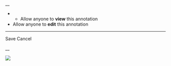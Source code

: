 __

  *   * Allow anyone to **view** this annotation
  * Allow anyone to **edit** this annotation



* * *

Save Cancel

__




![](https://bat.bing.com/action/0?ti=56018282&Ver=2&mid=157be763-ce8f-47dc-9cee-31e4df77a01d&sid=201ffde0635411ee902411d77b750559&vid=20202bf0635411ee9ac03f2e618b0b9f&vids=0&msclkid=N&pi=0&lg=en-US&sw=800&sh=600&sc=24&nwd=1&tl=Shortform%20%7C%20An%20Unquiet%20Mind&p=https%3A%2F%2Fwww.shortform.com%2Fapp%2Fbook%2Fan-unquiet-mind%2F1-page-summary&r=&lt=401&evt=pageLoad&sv=1&rn=420294)
